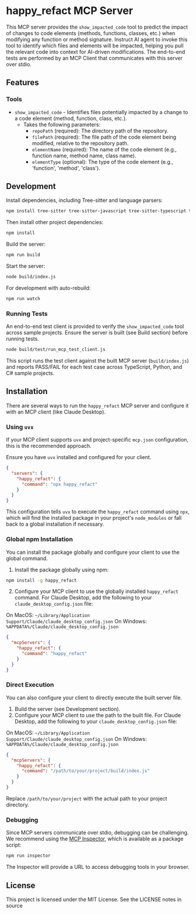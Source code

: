 # happy_refact MCP Server

This MCP server provides the `show_impacted_code` tool to predict the impact of changes to code elements (methods, functions, classes, etc.) when modifying any function or method signature. Instruct AI agent to invoke this tool to identify which files and elements will be impacted, helping you pull the relevant code into context for AI-driven modifications. The end-to-end tests are performed by an MCP Client that communicates with this server over stdio.

## Features

### Tools

- `show_impacted_code` - Identifies files potentially impacted by a change to a code element (method, function, class, etc.).
  - Takes the following parameters:
    - `repoPath` (required): The directory path of the repository.
    - `filePath` (required): The file path of the code element being modified, relative to the repository path.
    - `elementName` (required): The name of the code element (e.g., function name, method name, class name).
    - `elementType` (optional): The type of the code element (e.g., 'function', 'method', 'class').

## Development

Install dependencies, including Tree-sitter and language parsers:
```bash
npm install tree-sitter tree-sitter-javascript tree-sitter-typescript tree-sitter-python --save-dev --legacy-peer-deps
```
Then install other project dependencies:
```bash
npm install
```

Build the server:
```bash
npm run build
```

Start the server:
```bash
node build/index.js
```

For development with auto-rebuild:
```bash
npm run watch
```

### Running Tests

An end-to-end test client is provided to verify the `show_impacted_code` tool across sample projects. Ensure the server is built (see Build section) before running tests.

```bash
node build/test/run_mcp_test_client.js
```

This script runs the test client against the built MCP server (`build/index.js`) and reports PASS/FAIL for each test case across TypeScript, Python, and C# sample projects.

## Installation

There are several ways to run the `happy_refact` MCP server and configure it with an MCP client (like Claude Desktop).

### Using `uvx` 

If your MCP client supports `uvx` and project-specific `mcp.json` configuration, this is the recommended approach.

Ensure you have `uvx` installed and configured for your client.

```json
{
  "servers": {
    "happy_refact": {
      "command": "npx happy_refact"
    }
  }
}
```

This configuration tells `uvx` to execute the `happy_refact` command using `npx`, which will find the installed package in your project's `node_modules` or fall back to a global installation if necessary.

### Global npm Installation

You can install the package globally and configure your client to use the global command.

1. Install the package globally using npm:

```bash
npm install -g happy_refact
```

2. Configure your MCP client to use the globally installed `happy_refact` command. For Claude Desktop, add the following to your `claude_desktop_config.json` file:

On MacOS: `~/Library/Application Support/Claude/claude_desktop_config.json`
On Windows: `%APPDATA%/Claude/claude_desktop_config.json`

```json
{
  "mcpServers": {
    "happy_refact": {
      "command": "happy_refact"
    }
  }
}
```

### Direct Execution

You can also configure your client to directly execute the built server file.

1. Build the server (see Development section).
2. Configure your MCP client to use the path to the built file. For Claude Desktop, add the following to your `claude_desktop_config.json` file:

On MacOS: `~/Library/Application Support/Claude/claude_desktop_config.json`
On Windows: `%APPDATA%/Claude/claude_desktop_config.json`

```json
{
  "mcpServers": {
    "happy_refact": {
      "command": "/path/to/your/project/build/index.js"
    }
  }
}
```
Replace `/path/to/your/project` with the actual path to your project directory.

### Debugging

Since MCP servers communicate over stdio, debugging can be challenging. We recommend using the [MCP Inspector](https://github.com/modelcontextprotocol/inspector), which is available as a package script:

```bash
npm run inspector
```

The Inspector will provide a URL to access debugging tools in your browser.

## License

This project is licensed under the MIT License. See the LICENSE notes in source
